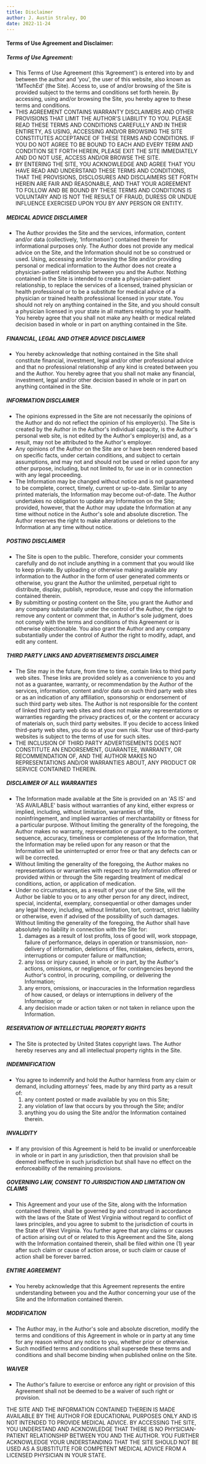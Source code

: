 ```yaml
---
title: Disclaimer
author: J. Austin Straley, DO
date: 2022-11-24
---
```


#### Terms of Use Agreement and Disclaimer:
##### Terms of Use Agreement:
- This Terms of Use Agreement (this ‘Agreement') is entered into by and between the author and ‘you', the user of this website, also known as ‘IMTechEd' (the Site). Access to, use of and/or browsing of the Site is provided subject to the terms and conditions set forth herein. By accessing, using and/or browsing the Site, you hereby agree to these terms and conditions.
- THIS AGREEMENT CONTAINS WARRANTY DISCLAIMERS AND OTHER PROVISIONS THAT LIMIT THE AUTHOR'S LIABILITY TO YOU. PLEASE READ THESE TERMS AND CONDITIONS CAREFULLY AND IN THEIR ENTIRETY, AS USING, ACCESSING AND/OR BROWSING THE SITE CONSTITUTES ACCEPTANCE OF THESE TERMS AND CONDITIONS. IF YOU DO NOT AGREE TO BE BOUND TO EACH AND EVERY TERM AND CONDITION SET FORTH HEREIN, PLEASE EXIT THE SITE IMMEDIATELY AND DO NOT USE, ACCESS AND/OR BROWSE THE SITE.
- BY ENTERING THE SITE, YOU ACKNOWLEDGE AND AGREE THAT YOU HAVE READ AND UNDERSTAND THESE TERMS AND CONDITIONS, THAT THE PROVISIONS, DISCLOSURES AND DISCLAIMERS SET FORTH HEREIN ARE FAIR AND REASONABLE, AND THAT YOUR AGREEMENT TO FOLLOW AND BE BOUND BY THESE TERMS AND CONDITIONS IS VOLUNTARY AND IS NOT THE RESULT OF FRAUD, DURESS OR UNDUE INFLUENCE EXERCISED UPON YOU BY ANY PERSON OR ENTITY.

##### MEDICAL ADVICE DISCLAIMER
- The Author provides the Site and the services, information, content and/or data (collectively, ‘Information') contained therein for informational purposes only. The Author does not provide any medical advice on the Site, and the Information should not be so construed or used. Using, accessing and/or browsing the Site and/or providing personal or medical information to the Author does not create a physician-patient relationship between you and the Author. Nothing contained in the Site is intended to create a physician-patient relationship, to replace the services of a licensed, trained physician or health professional or to be a substitute for medical advice of a physician or trained health professional licensed in your state. You should not rely on anything contained in the Site, and you should consult a physician licensed in your state in all matters relating to your health. You hereby agree that you shall not make any health or medical related decision based in whole or in part on anything contained in the Site.

##### FINANCIAL, LEGAL AND OTHER ADVICE DISCLAIMER
- You hereby acknowledge that nothing contained in the Site shall constitute financial, investment, legal and/or other professional advice and that no professional relationship of any kind is created between you and the Author. You hereby agree that you shall not make any financial, investment, legal and/or other decision based in whole or in part on anything contained in the Site.

##### INFORMATION DISCLAIMER
- The opinions expressed in the Site are not necessarily the opinions of the Author and do not reflect the opinion of his employer(s). The Site is created by the Author in the Author's individual capacity, is the Author's personal web site, is not edited by the Author's employer(s) and, as a result, may not be attributed to the Author's employer.
- Any opinions of the Author on the Site are or have been rendered based on specific facts, under certain conditions, and subject to certain assumptions, and may not and should not be used or relied upon for any other purpose, including, but not limited to, for use in or in connection with any legal proceeding.
- The Information may be changed without notice and is not guaranteed to be complete, correct, timely, current or up-to-date. Similar to any printed materials, the Information may become out-of-date. The Author undertakes no obligation to update any Information on the Site; provided, however, that the Author may update the Information at any time without notice in the Author's sole and absolute discretion. The Author reserves the right to make alterations or deletions to the Information at any time without notice.

##### POSTING DISCLAIMER
- The Site is open to the public. Therefore, consider your comments carefully and do not include anything in a comment that you would like to keep private. By uploading or otherwise making available any information to the Author in the form of user generated comments or otherwise, you grant the Author the unlimited, perpetual right to distribute, display, publish, reproduce, reuse and copy the information contained therein.
- By submitting or posting content on the Site, you grant the Author and any company substantially under the control of the Author, the right to remove any content or comment that, in Author's sole judgment, does not comply with the terms and conditions of this Agreement or is otherwise objectionable. You also grant the Author and any company substantially under the control of Author the right to modify, adapt, and edit any content.

##### THIRD PARTY LINKS AND ADVERTISEMENTS DISCLAIMER
- The Site may in the future, from time to time, contain links to third party web sites. These links are provided solely as a convenience to you and not as a guarantee, warranty, or recommendation by the Author of the services, information, content and/or data on such third party web sites or as an indication of any affiliation, sponsorship or endorsement of such third party web sites. The Author is not responsible for the content of linked third party web sites and does not make any representations or warranties regarding the privacy practices of, or the content or accuracy of materials on, such third party websites. If you decide to access linked third-party web sites, you do so at your own risk. Your use of third-party websites is subject to the terms of use for such sites.
- THE INCLUSION OF THIRD PARTY ADVERTISEMENTS DOES NOT CONSTITUTE AN ENDORSEMENT, GUARANTEE, WARRANTY, OR RECOMMENDATION OF, AND THE AUTHOR MAKES NO REPRESENTATIONS AND/OR WARRANTIES ABOUT, ANY PRODUCT OR SERVICE CONTAINED THEREIN.

##### DISCLAIMER OF ALL WARRANTIES
- The Information made available at the Site is provided on an 'AS IS' and 'AS AVAILABLE' basis without warranties of any kind, either express or implied, including, without limitation, warranties of title, noninfringement, and implied warranties of merchantability or fitness for a particular purpose. Without limiting the generality of the foregoing, the Author makes no warranty, representation or guaranty as to the content, sequence, accuracy, timeliness or completeness of the Information, that the Information may be relied upon for any reason or that the Information will be uninterrupted or error free or that any defects can or will be corrected.
- Without limiting the generality of the foregoing, the Author makes no representations or warranties with respect to any Information offered or provided within or through the Site regarding treatment of medical conditions, action, or application of medication.
- Under no circumstances, as a result of your use of the Site, will the Author be liable to you or to any other person for any direct, indirect, special, incidental, exemplary, consequential or other damages under any legal theory, including, without limitation, tort, contract, strict liability or otherwise, even if advised of the possibility of such damages. Without limiting the generality of the foregoing, the Author shall have absolutely no liability in connection with the Site for:
    1. damages as a result of lost profits, loss of good will, work stoppage, failure of performance, delays in operation or transmission, non-delivery of information, deletions of files, mistakes, defects, errors, interruptions or computer failure or malfunction;
    2. any loss or injury caused, in whole or in part, by the Author's actions, omissions, or negligence, or for contingencies beyond the Author's control, in procuring, compiling, or delivering the Information;
    3. any errors, omissions, or inaccuracies in the Information regardless of how caused, or delays or interruptions in delivery of the Information; or
    4. any decision made or action taken or not taken in reliance upon the Information.

##### RESERVATION OF INTELLECTUAL PROPERTY RIGHTS
- The Site is protected by United States copyright laws. The Author hereby reserves any and all intellectual property rights in the Site.

##### INDEMNIFICATION
- You agree to indemnify and hold the Author harmless from any claim or demand, including attorneys' fees, made by any third party as a result of:
    1. any content posted or made available by you on this Site;
    2. any violation of law that occurs by you through the Site; and/or
    3. anything you do using the Site and/or the Information contained therein.

##### INVALIDITY
- If any provision of this Agreement is held to be invalid or unenforceable in whole or in part in any jurisdiction, then that provision shall be deemed ineffective in such jurisdiction but shall have no effect on the enforceability of the remaining provisions.

##### GOVERNING LAW, CONSENT TO JURISDICTION AND LIMITATION ON CLAIMS
- This Agreement and your use of the Site, along with the Information contained therein, shall be governed by and construed in accordance with the laws of the State of West Virginia without regard to conflict of laws principles, and you agree to submit to the jurisdiction of courts in the State of West Virginia. You further agree that any claims or causes of action arising out of or related to this Agreement and the Site, along with the Information contained therein, shall be filed within one (1) year after such claim or cause of action arose, or such claim or cause of action shall be forever barred.

##### ENTIRE AGREEMENT
- You hereby acknowledge that this Agreement represents the entire understanding between you and the Author concerning your use of the Site and the Information contained therein.

##### MODIFICATION
- The Author may, in the Author's sole and absolute discretion, modify the terms and conditions of this Agreement in whole or in party at any time for any reason without any notice to you, whether prior or otherwise. 
- Such modified terms and conditions shall supersede these terms and conditions and shall become binding when published online on the Site.

##### WAIVER
- The Author's failure to exercise or enforce any right or provision of this Agreement shall not be deemed to be a waiver of such right or provision.

THE SITE AND THE INFORMATION CONTAINED THEREIN IS MADE AVAILABLE BY THE AUTHOR FOR EDUCATIONAL PURPOSES ONLY AND IS NOT INTENDED TO PROVIDE MEDICAL ADVICE. BY ACCESSING THE SITE, YOU UNDERSTAND AND ACKNOWLEDGE THAT THERE IS NO PHYSICIAN-PATIENT RELATIONSHIP BETWEEN YOU AND THE AUTHOR. YOU FURTHER ACKNOWLEDGE YOUR UNDERSTANDING THAT THE SITE SHOULD NOT BE USED AS A SUBSTITUTE FOR COMPETENT MEDICAL ADVICE FROM A LICENSED PHYSICIAN IN YOUR STATE.
